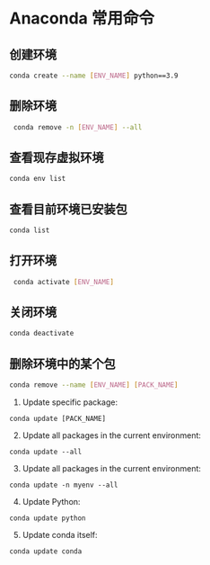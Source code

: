 # Anaconda 常用命令

## 创建环境
```bash
conda create --name [ENV_NAME] python==3.9
```

## 删除环境
```bash
 conda remove -n [ENV_NAME] --all
```

## 查看现存虚拟环境
```bash
conda env list
```

## 查看目前环境已安装包
```bash
conda list
```

## 打开环境
```bash
 conda activate [ENV_NAME]
```

## 关闭环境
```bash
conda deactivate
```

## 删除环境中的某个包
```bash
conda remove --name [ENV_NAME] [PACK_NAME]
```

1. Update specific package:
```
conda update [PACK_NAME]
```

2. Update all packages in the current environment:
```
conda update --all
```

3. Update all packages in the current environment:
```
conda update -n myenv --all
```

4. Update Python:
```
conda update python
```

5. Update conda itself:
```
conda update conda
```